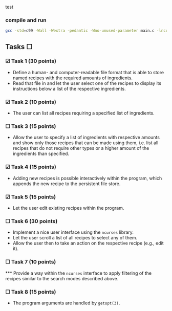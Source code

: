 test
### compile and run
```bash
gcc -std=c99 -Wall -Wextra -pedantic -Wno-unused-parameter main.c -lncurses util/ext/cJSON.c util/str/duplicatestr.c util/addrecipe.c util/freerecipes.c util/getrecipecount.c util/parserecipe.c util/printrecipe.c util/readfile.c util/searchrecipe.c; ./a.out
```

## Tasks &#9744;

### &#9745; Task 1 (30 points)
  * Define a human- and computer-readable file format that is able to store named recipes with the required amounts of ingredients.
  * Read that file in and let the user select one of the recipes to display its instructions below a list of the respective ingredients.

### &#9745; Task 2 (10 points)
  * The user can list all recipes requiring a specified list of ingredients.

### &#9744; Task 3 (15 points)
  * Allow the user to specify a list of ingredients with respective amounts and show only those recipes that can be made using them,
    i.e. list all recipes that do not require other types or a higher amount of the ingredients than specified.

### &#9745; Task 4 (15 points)
  * Adding new recipes is possible interactively within the program, which appends the new recipe to the persistent file store.

### &#9745; Task 5 (15 points)
  * Let the user edit existing recipes within the program.

### &#9744; Task 6 (30 points)
  * Implement a nice user interface using the `ncurses` library.
  * Let the user scroll a list of all recipes to select any of them.
  * Allow the user then to take an action on the respective recipe (e.g., edit it).

### &#9744; Task 7 (10 points)
  *** Provide a way within the `ncurses` interface to apply filtering of the recipes similar to the search modes described above.

### &#9744; Task 8 (15 points)
  * The program arguments are handled by `getopt(3)`.